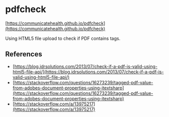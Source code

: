 # pdfcheck

[https://communicatehealth.github.io/pdfcheck](https://communicatehealth.github.io/pdfcheck)

Using HTML5 file upload to check if PDF contains tags.

## References

- [https://blog.idrsolutions.com/2013/07/check-if-a-pdf-is-valid-using-html5-file-api/](https://blog.idrsolutions.com/2013/07/check-if-a-pdf-is-valid-using-html5-file-api/)
- [https://stackoverflow.com/questions/16273239/tagged-pdf-value-from-adobes-document-properties-using-itextsharp](https://stackoverflow.com/questions/16273239/tagged-pdf-value-from-adobes-document-properties-using-itextsharp)
- [https://stackoverflow.com/a/13975217](https://stackoverflow.com/a/13975217)
